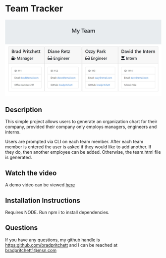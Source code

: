 # Team Tracker
![screenshot](./screenshot.jpg)

## Description
This simple project allows users to generate an organization chart for their company, provided their company only employs managers, engineers and interns. 

Users are prompted via CLI on each team member. After each team member is entered the user is asked if they would like to add another. If they do, then another employee can be added. Otherwise, the team.html file is generated.

## Watch the video
A demo video can be viewed [here](https://drive.google.com/file/d/1oBXdBEIWgOQ9TCkCYtTBZS-9eQHJmr8N/view)
## Installation Instructions
Requires NODE. Run npm i to install dependencies.
## Questions
If you have any questions, my github handle is <https:github.com/bradpritchett> and I can be reached at <bradpritchett1@msn.com>
